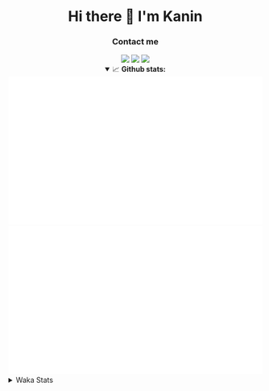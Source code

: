 <div align="center">
 <h1>Hi there 👋 I'm Kanin</h1>
 <h3>Contact me</h3>
 <a href="mailto:im@kanin.dev"><img src="https://img.shields.io/badge/gmail-%23D14836.svg?&style=for-the-badge&logo=gmail&logoColor=white"/></a>
 <a href="https://twitter.com/KaninTwt"><img src="https://img.shields.io/badge/twitter-%231DA1F2.svg?&style=for-the-badge&logo=twitter&logoColor=white"/></a>
 <a href="https://www.linkedin.com/in/KaninDev"><img src="https://img.shields.io/badge/linkedin-%230077B5.svg?&style=for-the-badge&logo=linkedin&logoColor=white"/></a>
<details open>
  <summary>📈 <b>Github stats:</b></summary>
  <img src="https://github.com/Kanin/Kanin/blob/master/scripts/GitHubStats/generated/overview.svg"/>
  <img src="https://github.com/Kanin/Kanin/blob/master/scripts/GitHubStats/generated/languages.svg"/>
</details>
</div>

<details>
 <summary>Waka Stats</summary>

<!--START_SECTION:waka-->
![Code Time](http://img.shields.io/badge/Code%20Time-3%2C022%20hrs%2042%20mins-blue)

![Profile Views](http://img.shields.io/badge/Profile%20Views-0-blue)

![Lines of code](https://img.shields.io/badge/From%20Hello%20World%20I%27ve%20Written-822.1%20thousand%20lines%20of%20code-blue)

**🐱 My GitHub Data** 

> 📦 184.2 kB Used in GitHub's Storage 
 > 
> 🏆 348 Contributions in the Year 2025
 > 
> 💼 Opted to Hire
 > 
> 📜 29 Public Repositories 
 > 
> 🔑 21 Private Repositories 
 > 
**I'm an Early 🐤** 

```text
🌞 Morning                2876 commits        ███████░░░░░░░░░░░░░░░░░░   28.70 % 
🌆 Daytime                2868 commits        ███████░░░░░░░░░░░░░░░░░░   28.62 % 
🌃 Evening                2930 commits        ███████░░░░░░░░░░░░░░░░░░   29.24 % 
🌙 Night                  1346 commits        ███░░░░░░░░░░░░░░░░░░░░░░   13.43 % 
```
📅 **I'm Most Productive on Monday** 

```text
Monday                   2028 commits        █████░░░░░░░░░░░░░░░░░░░░   20.24 % 
Tuesday                  1436 commits        ████░░░░░░░░░░░░░░░░░░░░░   14.33 % 
Wednesday                1002 commits        ██░░░░░░░░░░░░░░░░░░░░░░░   10.00 % 
Thursday                 1564 commits        ████░░░░░░░░░░░░░░░░░░░░░   15.61 % 
Friday                   1627 commits        ████░░░░░░░░░░░░░░░░░░░░░   16.24 % 
Saturday                 904 commits         ██░░░░░░░░░░░░░░░░░░░░░░░   09.02 % 
Sunday                   1459 commits        ████░░░░░░░░░░░░░░░░░░░░░   14.56 % 
```


📊 **This Week I Spent My Time On** 

```text
🕑︎ Time Zone: America/New_York

💬 Programming Languages: 
Python                   40 hrs 7 mins       ██████████████████████░░░   88.22 % 
JavaScript               4 hrs 16 mins       ██░░░░░░░░░░░░░░░░░░░░░░░   09.41 % 
JSON with Comments       32 mins             ░░░░░░░░░░░░░░░░░░░░░░░░░   01.19 % 
HTML                     25 mins             ░░░░░░░░░░░░░░░░░░░░░░░░░   00.93 % 
Markdown                 2 mins              ░░░░░░░░░░░░░░░░░░░░░░░░░   00.10 % 

🔥 Editors: 
VS Code                  45 hrs 28 mins      █████████████████████████   100.00 % 

🐱‍💻 Projects: 
Bot                      27 hrs 20 mins      ███████████████░░░░░░░░░░   60.12 % 
Marshall                 16 hrs 4 mins       █████████░░░░░░░░░░░░░░░░   35.33 % 
emojicdn                 1 hr 44 mins        █░░░░░░░░░░░░░░░░░░░░░░░░   03.85 % 
website-new              18 mins             ░░░░░░░░░░░░░░░░░░░░░░░░░   00.70 % 

💻 Operating System: 
Windows                  45 hrs 28 mins      █████████████████████████   100.00 % 
```

**I Mostly Code in Python** 

```text
Python                   33 repos            ████████████████░░░░░░░░░   63.46 % 
TypeScript               7 repos             ███░░░░░░░░░░░░░░░░░░░░░░   13.46 % 
Java                     5 repos             ██░░░░░░░░░░░░░░░░░░░░░░░   09.62 % 
HTML                     3 repos             █░░░░░░░░░░░░░░░░░░░░░░░░   05.77 % 
Kotlin                   1 repo              ░░░░░░░░░░░░░░░░░░░░░░░░░   01.92 % 
```



**Timeline**

![Lines of Code chart](https://raw.githubusercontent.com/Kanin/Kanin/master/assets/bar_graph.png)


 Last Updated on 01/10/2025 08:09:30 UTC
<!--END_SECTION:waka-->
</details>
